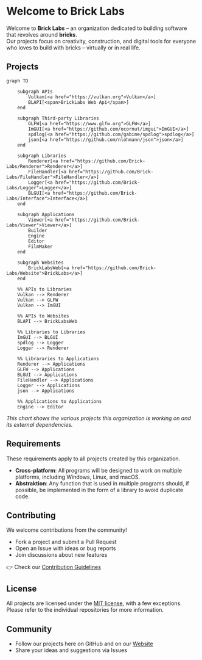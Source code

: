# Welcome to Brick Labs
Welcome to **Brick Labs** – an organization dedicated to building software that revolves around **bricks**.  
Our projects focus on creativity, construction, and digital tools for everyone who loves to build with bricks – virtually or in real life.  

## Projects
```mermaid
graph TD
    
    subgraph APIs
        Vulkan[<a href="https://vulkan.org">Vulkan</a>]
        BLAPI[<span>BrickLabs Web Api</span>]
    end

    subgraph Third-party Libraries
        GLFW[<a href="https://www.glfw.org">GLFW</a>]
        ImGUI[<a href="https://github.com/ocornut/imgui">ImGUI</a>]
        spdlog[<a href="https://github.com/gabime/spdlog">spdlog</a>]
        json[<a href="https://github.com/nlohmann/json">json</a>]
    end

    subgraph Libraries
        Renderer[<a href="https://github.com/Brick-Labs/Renderer">Renderer</a>]
        FileHandler[<a href="https://github.com/Brick-Labs/FileHandler">FileHandler</a>]
        Logger[<a href="https://github.com/Brick-Labs/Logger">Logger</a>]
        BLGUI[<a href="https://github.com/Brick-Labs/Interface">Interface</a>]
    end

    subgraph Applications
        Viewer[<a href="https://github.com/Brick-Labs/Viewer">Viewer</a>]
        Builder
        Engine
        Editor
        FilmMaker
    end

    subgraph Websites
        BrickLabsWeb[<a href="https://github.com/Brick-Labs/Website">BrickLabs</a>]
    end

    %% APIs to Libraries
    Vulkan --> Renderer
    Vulkan --> GLFW
    Vulkan --> ImGUI

    %% APIs to Websites
    BLAPI --> BrickLabsWeb

    %% Libraries to Libraries
    ImGUI --> BLGUI
    spdlog --> Logger
    Logger --> Renderer

    %% Librararies to Applications
    Renderer --> Applications
    GLFW --> Applications
    BLGUI --> Applications 
    FileHandler --> Applications
    Logger --> Applications
    json --> Applications

    %% Applications to Applications
    Engine --> Editor
```
*This chart shows the various projects this organization is working on and its external dependencies.*

## Requirements 
These requirements apply to all projects created by this organization.
- **Cross-platform**: All programs will be designed to work on multiple platforms, including Windows, Linux, and macOS.
- **Abstraktion**: Any function that is used in multiple programs should, if possible, be implemented in the form of a library to avoid duplicate code.

## Contributing  
We welcome contributions from the community!  
- Fork a project and submit a Pull Request  
- Open an Issue with ideas or bug reports  
- Join discussions about new features  

👉 Check our [Contribution Guidelines](../.github/CONTRIBUTING.md) 

## License  
All projects are licensed under the [MIT license](https://opensource.org/license/mit), with a few exceptions. Please refer to the individual repositories for more information.

## Community  
- Follow our projects here on GitHub and on our [Website](https://brick-labs.org)
- Share your ideas and suggestions via Issues  
